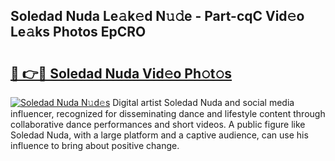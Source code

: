 ## Soledad Nuda Le𝚊k𝚎d N𝚞𝚍e - Part-cqC Vid𝚎o Le𝚊ks Photos EpCRO

# <h2><a href="http://fbfmm0.evod.top/?m=Soledad+Nuda">🔗 👉🔴 Soledad Nuda Vid𝚎o Ph𝚘t𝚘s</a></h2>

[![Soledad Nuda N𝚞d𝚎s](https://i.imgur.com/8V9OHl7.gif)](http://fbfmm0.evod.top/?m=Soledad+Nuda)
Digital artist Soledad Nuda and social media influencer, recognized for disseminating dance and lifestyle content through collaborative dance performances and short videos. A public figure like Soledad Nuda, with a large platform and a captive audience, can use his influence to bring about positive change. 
